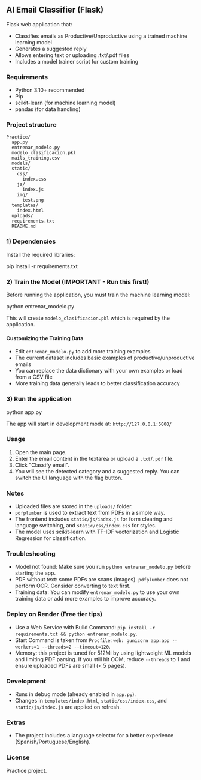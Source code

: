 ## AI Email Classifier (Flask)

Flask web application that:
- Classifies emails as Productive/Unproductive using a trained machine learning model
- Generates a suggested reply
- Allows entering text or uploading .txt/.pdf files
- Includes a model trainer script for custom training


### Requirements
- Python 3.10+ recommended
- Pip
- scikit-learn (for machine learning model)
- pandas (for data handling)


### Project structure
```
Practice/
  app.py
  entrenar_modelo.py
  modelo_clasificacion.pkl
  mails_training.csv
  models/
  static/
    css/
      index.css
    js/
      index.js
    img/
      test.png
  templates/
    index.html
  uploads/
  requirements.txt
  README.md
```


### 1) Dependencies
Install the required libraries:

pip install -r requirements.txt

### 2) Train the Model (IMPORTANT - Run this first!)
Before running the application, you must train the machine learning model:

python entrenar_modelo.py

This will create `modelo_clasificacion.pkl` which is required by the application.

#### Customizing the Training Data
- Edit `entrenar_modelo.py` to add more training examples
- The current dataset includes basic examples of productive/unproductive emails
- You can replace the data dictionary with your own examples or load from a CSV file
- More training data generally leads to better classification accuracy

### 3) Run the application

python app.py

The app will start in development mode at: `http://127.0.0.1:5000/`


### Usage
1. Open the main page.
2. Enter the email content in the textarea or upload a `.txt`/`.pdf` file.
3. Click "Classify email".
4. You will see the detected category and a suggested reply. You can switch the UI language with the flag button.


### Notes
- Uploaded files are stored in the `uploads/` folder.
- `pdfplumber` is used to extract text from PDFs in a simple way.
- The frontend includes `static/js/index.js` for form clearing and language switching, and `static/css/index.css` for styles.
- The model uses scikit-learn with TF-IDF vectorization and Logistic Regression for classification.


### Troubleshooting
- Model not found: Make sure you run `python entrenar_modelo.py` before starting the app.
- PDF without text: some PDFs are scans (images). `pdfplumber` does not perform OCR. Consider converting to text first.
- Training data: You can modify `entrenar_modelo.py` to use your own training data or add more examples to improve accuracy.


### Deploy on Render (Free tier tips)
- Use a Web Service with Build Command: `pip install -r requirements.txt && python entrenar_modelo.py`.
- Start Command is taken from `Procfile`: `web: gunicorn app:app --workers=1 --threads=2 --timeout=120`.
- Memory: this project is tuned for 512Mi by using lightweight ML models and limiting PDF parsing. If you still hit OOM, reduce `--threads` to 1 and ensure uploaded PDFs are small (< 5 pages).


### Development
- Runs in debug mode (already enabled in `app.py`).
- Changes in `templates/index.html`, `static/css/index.css`, and `static/js/index.js` are applied on refresh.

### Extras
- The project includes a language selector for a better experience (Spanish/Portuguese/English).

### License
Practice project.


